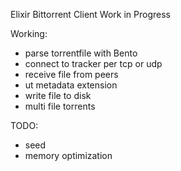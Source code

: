 Elixir Bittorrent Client
Work in Progress

Working:
 - parse torrentfile with Bento
 - connect to tracker per tcp or udp
 - receive file from peers
 - ut metadata extension
 - write file to disk
 - multi file torrents

TODO:
 - seed
 - memory optimization
